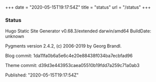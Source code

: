 +++
date = "2020-05-15T19:17:54Z"
title = "status"
url = "/status"
+++

### Status

Hugo Static Site Generator v0.68.3/extended darwin/amd64 BuildDate: unknown

Pygments version 2.4.2, (c) 2006-2019 by Georg Brandl.

Blog commit: 1da11fa0b6a5e6c4e20e88438f034ba7ecbfad96

Theme commit: d39d3e443953caea05510b19fdd7a259c71a0ab3

Published: "2020-05-15T19:17:54Z"
